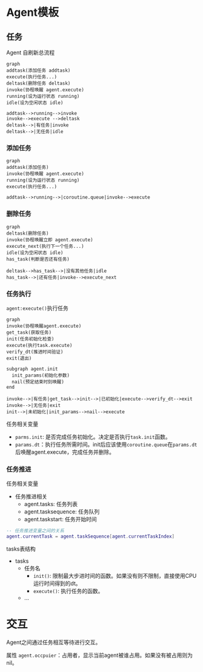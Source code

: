 # Agent模板

## 任务
Agent 自刷新总流程
```mermaid
graph
addtask(添加任务 addtask)
execute(执行任务...)
deltask(删除任务 deltask)
invoke(协程唤醒 agent.execute)
running(设为运行状态 running)
idle(设为空闲状态 idle)

addtask-->running-->invoke
invoke-->execute -->deltask
deltask-->|有任务|invoke
deltask-->|无任务|idle
```

### 添加任务
```mermaid
graph
addtask(添加任务)
invoke(协程唤醒 agent.execute)
running(设为运行状态 running)
execute(执行任务...)

addtask-->running-->|coroutine.queue|invoke-->execute
```

### 删除任务
```mermaid
graph
deltask(删除任务)
invoke(协程唤醒立即 agent.execute)
execute_next(执行下一个任务...)
idle(设为空闲状态 idle)
has_task(判断是否还有任务)

deltask-->has_task-->|没有其他任务|idle
has_task-->|还有任务|invoke-->execute_next
```

### 任务执行
`agent:execute()`执行任务

```mermaid
graph
invoke(协程唤醒agent.execute)
get_task(获取任务)
init(任务初始化检查)
execute(执行task.execute)
verify_dt(推进时间验证)
exit(退出)

subgraph agent.init
  init_params(初始化参数)
  nail(预定结束时刻唤醒)
end

invoke-->|有任务|get_task-->init-->|已初始化|execute-->verify_dt-->exit
invoke-->|无任务|exit
init-->|未初始化|init_params-->nail-->execute
```

任务相关变量
- `parms.init`: 是否完成任务初始化。决定是否执行`task.init`函数。
- `params.dt`：执行任务所需时间。init后应该使用`coroutine.queue`在`params.dt`后唤醒agent.execute，完成任务并删除。

### 任务推进
任务相关变量
- 任务推进相关
  - agent.tasks: 任务列表
  - agent.tasksequence: 任务队列
  - agent.taskstart: 任务开始时间

```lua
-- 任务推进变量之间的关系
agent.currentTask = agent.taskSequence[agent.currentTaskIndex]
```

tasks表结构
- tasks
  - 任务名
    - `init()`: 限制最大步进时间的函数。如果没有则不限制，直接使用CPU运行时间得到的dt。
    - `execute()`: 执行任务的函数。
  - ...

# 交互
Agent之间通过任务相互等待进行交互。

属性
`agent.occpuier`：占用者，显示当前agent被谁占用。如果没有被占用则为nil。
